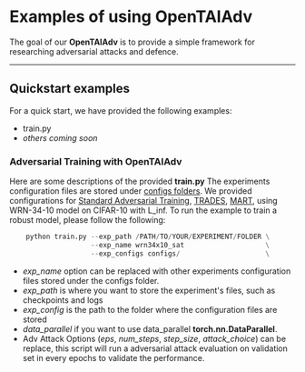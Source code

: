 # Examples of using OpenTAIAdv
The goal of our **OpenTAIAdv** is to provide a simple framework for researching adversarial attacks and defence.

---
## Quickstart examples
For a quick start, we have provided the following examples:
- train.py
- *others coming soon*

### Adversarial Training with OpenTAIAdv
Here are some descriptions of the provided **train.py**
The experiments configuration files are stored under [configs folders](configs/). We provided configurations for [Standard Adversarial Training](https://arxiv.org/abs/1706.06083), [TRADES](https://arxiv.org/pdf/1901.08573.pdf), [MART](https://openreview.net/forum?id=rklOg6EFwS), using WRN-34-10 model on CIFAR-10 with L_inf.
To run the example to train a robust model, please follow the following:
```python
    python train.py --exp_path /PATH/TO/YOUR/EXPERIMENT/FOLDER \
                    --exp_name wrn34x10_sat                    \
                    --exp_configs configs/                     \
```
 - *exp_name* option can be replaced with other experiments configuration files stored under the configs folder.
 - *exp_path* is where you want to store the experiment's files, such as checkpoints and logs
 - *exp_config* is the path to the folder where the configuration files are stored
 - *data_parallel* if you want to use data_parallel **torch.nn.DataParallel**.
 - Adv Attack Options (*eps*, *num_steps*, *step_size*, *attack_choice*) can be replace, this script will run a adversarial attack evaluation on validation set in every epochs to validate the performance.
